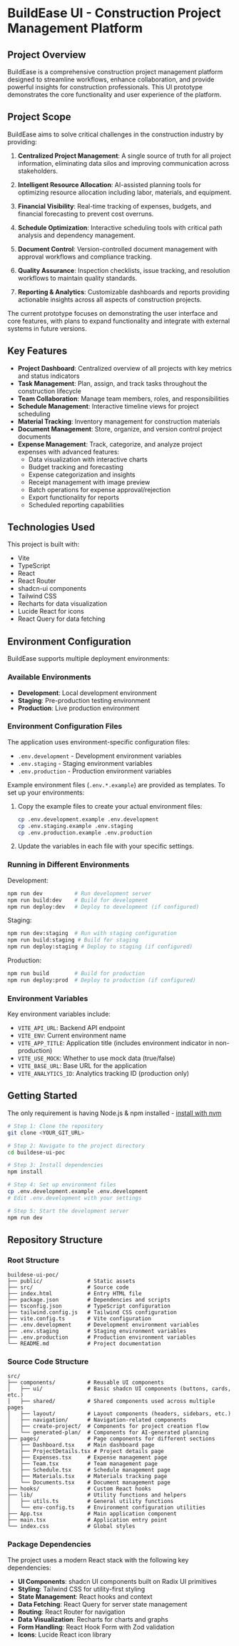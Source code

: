 # BuildEase UI - Construction Project Management Platform

## Project Overview

BuildEase is a comprehensive construction project management platform designed to streamline workflows, enhance collaboration, and provide powerful insights for construction professionals. This UI prototype demonstrates the core functionality and user experience of the platform.

## Project Scope

BuildEase aims to solve critical challenges in the construction industry by providing:

1. **Centralized Project Management**: A single source of truth for all project information, eliminating data silos and improving communication across stakeholders.

2. **Intelligent Resource Allocation**: AI-assisted planning tools for optimizing resource allocation including labor, materials, and equipment.

3. **Financial Visibility**: Real-time tracking of expenses, budgets, and financial forecasting to prevent cost overruns.

4. **Schedule Optimization**: Interactive scheduling tools with critical path analysis and dependency management.

5. **Document Control**: Version-controlled document management with approval workflows and compliance tracking.

6. **Quality Assurance**: Inspection checklists, issue tracking, and resolution workflows to maintain quality standards.

7. **Reporting & Analytics**: Customizable dashboards and reports providing actionable insights across all aspects of construction projects.

The current prototype focuses on demonstrating the user interface and core features, with plans to expand functionality and integrate with external systems in future versions.

## Key Features

- **Project Dashboard**: Centralized overview of all projects with key metrics and status indicators
- **Task Management**: Plan, assign, and track tasks throughout the construction lifecycle
- **Team Collaboration**: Manage team members, roles, and responsibilities
- **Schedule Management**: Interactive timeline views for project scheduling
- **Material Tracking**: Inventory management for construction materials
- **Document Management**: Store, organize, and version control project documents
- **Expense Management**: Track, categorize, and analyze project expenses with advanced features:
  - Data visualization with interactive charts
  - Budget tracking and forecasting
  - Expense categorization and insights
  - Receipt management with image preview
  - Batch operations for expense approval/rejection
  - Export functionality for reports
  - Scheduled reporting capabilities

## Technologies Used

This project is built with:

- Vite
- TypeScript
- React
- React Router
- shadcn-ui components
- Tailwind CSS
- Recharts for data visualization
- Lucide React for icons
- React Query for data fetching

## Environment Configuration

BuildEase supports multiple deployment environments:

### Available Environments

- **Development**: Local development environment
- **Staging**: Pre-production testing environment
- **Production**: Live production environment

### Environment Configuration Files

The application uses environment-specific configuration files:

- `.env.development` - Development environment variables
- `.env.staging` - Staging environment variables
- `.env.production` - Production environment variables

Example environment files (`.env.*.example`) are provided as templates. To set up your environments:

1. Copy the example files to create your actual environment files:
   ```sh
   cp .env.development.example .env.development
   cp .env.staging.example .env.staging
   cp .env.production.example .env.production
   ```

2. Update the variables in each file with your specific settings.

### Running in Different Environments

Development:
```sh
npm run dev          # Run development server
npm run build:dev    # Build for development
npm run deploy:dev   # Deploy to development (if configured)
```

Staging:
```sh
npm run dev:staging  # Run with staging configuration
npm run build:staging # Build for staging
npm run deploy:staging # Deploy to staging (if configured)
```

Production:
```sh
npm run build        # Build for production
npm run deploy:prod  # Deploy to production (if configured)
```

### Environment Variables

Key environment variables include:

- `VITE_API_URL`: Backend API endpoint
- `VITE_ENV`: Current environment name
- `VITE_APP_TITLE`: Application title (includes environment indicator in non-production)
- `VITE_USE_MOCK`: Whether to use mock data (true/false)
- `VITE_BASE_URL`: Base URL for the application
- `VITE_ANALYTICS_ID`: Analytics tracking ID (production only)

## Getting Started

The only requirement is having Node.js & npm installed - [install with nvm](https://github.com/nvm-sh/nvm#installing-and-updating)

```sh
# Step 1: Clone the repository
git clone <YOUR_GIT_URL>

# Step 2: Navigate to the project directory
cd buildese-ui-poc

# Step 3: Install dependencies
npm install

# Step 4: Set up environment files
cp .env.development.example .env.development
# Edit .env.development with your settings

# Step 5: Start the development server
npm run dev
```

## Repository Structure

### Root Structure
```
buildese-ui-poc/
├── public/              # Static assets
├── src/                 # Source code
├── index.html           # Entry HTML file
├── package.json         # Dependencies and scripts
├── tsconfig.json        # TypeScript configuration
├── tailwind.config.js   # Tailwind CSS configuration
├── vite.config.ts       # Vite configuration
├── .env.development     # Development environment variables
├── .env.staging         # Staging environment variables
├── .env.production      # Production environment variables
└── README.md            # Project documentation
```

### Source Code Structure
```
src/
├── components/          # Reusable UI components
│   ├── ui/              # Basic shadcn UI components (buttons, cards, etc.)
│   ├── shared/          # Shared components used across multiple pages
│   ├── layout/          # Layout components (headers, sidebars, etc.)
│   ├── navigation/      # Navigation-related components
│   ├── create-project/  # Components for project creation flow
│   └── generated-plan/  # Components for AI-generated planning
├── pages/               # Page components for different sections
│   ├── Dashboard.tsx    # Main dashboard page
│   ├── ProjectDetails.tsx # Project details page
│   ├── Expenses.tsx     # Expense management page
│   ├── Team.tsx         # Team management page
│   ├── Schedule.tsx     # Schedule management page
│   ├── Materials.tsx    # Materials tracking page
│   └── Documents.tsx    # Document management page
├── hooks/               # Custom React hooks
├── lib/                 # Utility functions and helpers
│   ├── utils.ts         # General utility functions
│   └── env-config.ts    # Environment configuration utilities
├── App.tsx              # Main application component
├── main.tsx             # Application entry point
└── index.css            # Global styles
```

### Package Dependencies

The project uses a modern React stack with the following key dependencies:

- **UI Components**: shadcn UI components built on Radix UI primitives
- **Styling**: Tailwind CSS for utility-first styling
- **State Management**: React hooks and context
- **Data Fetching**: React Query for server state management
- **Routing**: React Router for navigation
- **Data Visualization**: Recharts for charts and graphs
- **Form Handling**: React Hook Form with Zod validation
- **Icons**: Lucide React icon library
